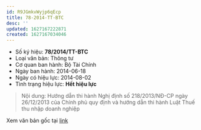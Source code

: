 ```yaml
---
id: R9JGmkvWyjp6qEcp
title: 78-2014-TT-BTC
desc: ''
updated: 1627167222871
created: 1627167034046
---
```


- Số ký hiệu: **78/2014/TT-BTC**
- Loại văn bản: Thông tư
- Cơ quan ban hành: Bộ Tài Chính
- Ngày ban hành: 2014-06-18
- Ngày có hiệu lực: 2014-08-02
- Tình trạng hiệu lực: **Hết hiệu lực**

> Nội dung: Hướng dẫn thi hành Nghị định số 218/2013/NĐ-CP ngày 26/12/2013 của Chính phủ quy định và hướng dẫn thi hành Luật Thuế thu nhập doanh nghiệp

Xem văn bản gốc tại [link](https://vbpq.mof.gov.vn/Detail?contentType=LegalDocument&id=17572&tab=99)
